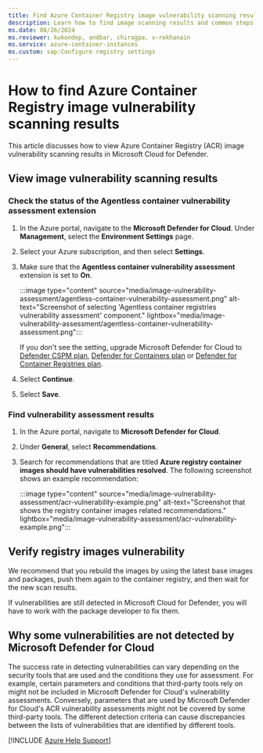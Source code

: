 ```yaml
---
title: Find Azure Container Registry image vulnerability scanning results in Microsoft Defender for Cloud 
description: Learn how to find image scanning results and common steps to fix vulnerability in Microsoft Defender for Containers. 
ms.date: 08/26/2024
ms.reviewer: kukondep, andbar, chiragpa, v-rekhanain
ms.service: azure-container-instances
ms.custom: sap:Configure registry settings
---
```

# How to find Azure Container Registry image vulnerability scanning results

This article discusses how to view Azure Container Registry (ACR) image vulnerability scanning results in Microsoft Cloud for Defender.

## View image vulnerability scanning results

### Check the status of the Agentless container vulnerability assessment extension

1. In the Azure portal, navigate to the **Microsoft Defender for Cloud**. Under **Management**, select the **Environment Settings** page.
1. Select your Azure subscription, and then select **Settings**.
1. Make sure that the **Agentless container vulnerability assessment** extension is set to **On**.

      :::image type="content" source="media/image-vulnerability-assessment/agentless-container-vulnerability-assessment.png" alt-text="Screenshot of selecting 'Agentless container registries vulnerability assessment' component." lightbox="media/image-vulnerability-assessment/agentless-container-vulnerability-assessment.png":::

     If you don't see the setting, upgrade Microsoft Defender for Cloud to [Defender CSPM plan](/azure/defender-for-cloud/tutorial-enable-cspm-plan), [Defender for Containers plan](/azure/defender-for-cloud/tutorial-enable-containers-azure) or [Defender for Container Registries plan](/azure/defender-for-cloud/defender-for-container-registries-introduction).
1. Select **Continue**.
1. Select **Save**.

### Find vulnerability assessment results

1. In the Azure portal, navigate to **Microsoft Defender for Cloud**.
1. Under **General**, select **Recommendations**.
1. Search for recommendations that are titled **Azure registry container images should have vulnerabilities resolved**. The following screenshot shows an example recommendation:

    :::image type="content" source="media/image-vulnerability-assessment/acr-vulnerability-example.png" alt-text="Screenshot that shows the registry container images related recommendations." lightbox="media/image-vulnerability-assessment/acr-vulnerability-example.png":::

## Verify registry images vulnerability

We recommend that you rebuild the images by using the latest base images and packages, push them again to the container registry, and then wait for the new scan results.

If vulnerabilities are still detected in Microsoft Cloud for Defender, you will have to work with the package developer to fix them.

## Why some vulnerabilities are not detected by Microsoft Defender for Cloud

The success rate in detecting vulnerabilities can vary depending on the security tools that are used and the conditions they use for assessment. For example, certain parameters and conditions that third-party tools rely on might not be included in Microsoft Defender for Cloud's vulnerability assessments. Conversely, parameters that are used by Microsoft Defender for Cloud's ACR vulnerability assessments might not be covered by some third-party tools. The different detection criteria can cause discrepancies between the lists of vulnerabilities that are identified by different tools.

[!INCLUDE [Azure Help Support](../../includes/azure-help-support.md)]
